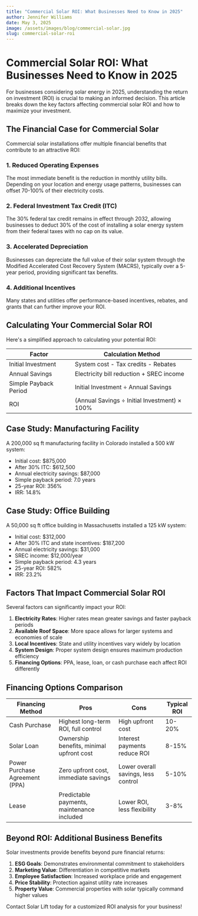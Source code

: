 ```yaml
---
title: "Commercial Solar ROI: What Businesses Need to Know in 2025"
author: Jennifer Williams
date: May 3, 2025
image: /assets/images/blog/commercial-solar.jpg
slug: commercial-solar-roi
---
```


# Commercial Solar ROI: What Businesses Need to Know in 2025

For businesses considering solar energy in 2025, understanding the return on investment (ROI) is crucial to making an informed decision. This article breaks down the key factors affecting commercial solar ROI and how to maximize your investment.

## The Financial Case for Commercial Solar

Commercial solar installations offer multiple financial benefits that contribute to an attractive ROI:

### 1. Reduced Operating Expenses

The most immediate benefit is the reduction in monthly utility bills. Depending on your location and energy usage patterns, businesses can offset 70-100% of their electricity costs.

### 2. Federal Investment Tax Credit (ITC)

The 30% federal tax credit remains in effect through 2032, allowing businesses to deduct 30% of the cost of installing a solar energy system from their federal taxes with no cap on its value.

### 3. Accelerated Depreciation

Businesses can depreciate the full value of their solar system through the Modified Accelerated Cost Recovery System (MACRS), typically over a 5-year period, providing significant tax benefits.

### 4. Additional Incentives

Many states and utilities offer performance-based incentives, rebates, and grants that can further improve your ROI.

## Calculating Your Commercial Solar ROI

Here's a simplified approach to calculating your potential ROI:

| Factor | Calculation Method |
|--------|-------------------|
| Initial Investment | System cost - Tax credits - Rebates |
| Annual Savings | Electricity bill reduction + SREC income |
| Simple Payback Period | Initial Investment ÷ Annual Savings |
| ROI | (Annual Savings ÷ Initial Investment) × 100% |

## Case Study: Manufacturing Facility

A 200,000 sq ft manufacturing facility in Colorado installed a 500 kW system:
- Initial cost: $875,000
- After 30% ITC: $612,500
- Annual electricity savings: $87,000
- Simple payback period: 7.0 years
- 25-year ROI: 356%
- IRR: 14.8%

## Case Study: Office Building

A 50,000 sq ft office building in Massachusetts installed a 125 kW system:
- Initial cost: $312,000
- After 30% ITC and state incentives: $187,200
- Annual electricity savings: $31,000
- SREC income: $12,000/year
- Simple payback period: 4.3 years
- 25-year ROI: 582%
- IRR: 23.2%

## Factors That Impact Commercial Solar ROI

Several factors can significantly impact your ROI:

1. **Electricity Rates**: Higher rates mean greater savings and faster payback periods
2. **Available Roof Space**: More space allows for larger systems and economies of scale
3. **Local Incentives**: State and utility incentives vary widely by location
4. **System Design**: Proper system design ensures maximum production efficiency
5. **Financing Options**: PPA, lease, loan, or cash purchase each affect ROI differently

## Financing Options Comparison

| Financing Method | Pros | Cons | Typical ROI |
|------------------|------|------|------------|
| Cash Purchase | Highest long-term ROI, full control | High upfront cost | 10-20% |
| Solar Loan | Ownership benefits, minimal upfront cost | Interest payments reduce ROI | 8-15% |
| Power Purchase Agreement (PPA) | Zero upfront cost, immediate savings | Lower overall savings, less control | 5-10% |
| Lease | Predictable payments, maintenance included | Lower ROI, less flexibility | 3-8% |

## Beyond ROI: Additional Business Benefits

Solar investments provide benefits beyond pure financial returns:

1. **ESG Goals**: Demonstrates environmental commitment to stakeholders
2. **Marketing Value**: Differentiation in competitive markets
3. **Employee Satisfaction**: Increased workplace pride and engagement
4. **Price Stability**: Protection against utility rate increases
5. **Property Value**: Commercial properties with solar typically command higher values

Contact Solar Lift today for a customized ROI analysis for your business!
